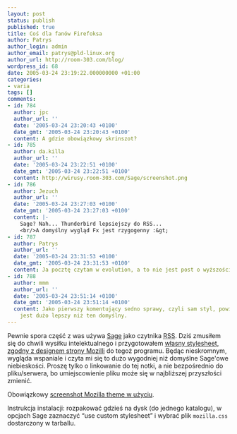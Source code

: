 ```yaml
---
layout: post
status: publish
published: true
title: Coś dla fanów Firefoksa
author: Patrys
author_login: admin
author_email: patrys@pld-linux.org
author_url: http://room-303.com/blog/
wordpress_id: 68
date: 2005-03-24 23:19:22.000000000 +01:00
categories:
- varia
tags: []
comments:
- id: 784
  author: jpc
  author_url: ''
  date: '2005-03-24 23:20:43 +0100'
  date_gmt: '2005-03-24 23:20:43 +0100'
  content: A gdzie obowiązkowy skrinszot?
- id: 785
  author: da.killa
  author_url: ''
  date: '2005-03-24 23:22:51 +0100'
  date_gmt: '2005-03-24 23:22:51 +0100'
  content: http://wirusy.room-303.com/Sage/screenshot.png
- id: 786
  author: Jezuch
  author_url: ''
  date: '2005-03-24 23:27:03 +0100'
  date_gmt: '2005-03-24 23:27:03 +0100'
  content: |-
    Sage? Nah... Thunderbird lepsiejszy do RSS...
    <br/>A domyślny wygląd Fx jest rzygogenny :&gt;
- id: 787
  author: Patrys
  author_url: ''
  date: '2005-03-24 23:31:53 +0100'
  date_gmt: '2005-03-24 23:31:53 +0100'
  content: Ja pocztę czytam w evolution, a to nie jest post o wyższości X nad Y ;]
- id: 788
  author: mmm
  author_url: ''
  date: '2005-03-24 23:51:14 +0100'
  date_gmt: '2005-03-24 23:51:14 +0100'
  content: Jako pierwszy komentujący sedno sprawy, czyli sam styl, powiem że rzeczywiście
    jest dużo lepszy niż ten domyślny.
---
```

<p>Pewnie spora część z was używa <a href="http://sage.mozdev.org/">Sage</a> jako czytnika <abbr title="Really Simple Syndication">RSS</abbr>. Dziś zmusiłem się do chwili wysiłku intelektualnego i przygotowałem <a href="http://wirusy.room-303.com/Sage/">własny stylesheet, zgodny z designem strony Mozilli</a> do tegoż programu. Będąc nieskromnym, wygląda wspaniale i czyta mi się to dużo wygodniej niż domyślne Sage'owe niebieskości. Proszę tylko o linkowanie do tej notki, a nie bezpośrednio do pliku/serwera, bo umiejscowienie pliku może się w najbliższej przyszłości zmienić.</p>

<p>Obowiązkowy <a href="http://wirusy.room-303.com/Sage/screenshot.png">screenshot Mozilla theme w użyciu</a>.</p>

<p>Instrukcja instalacji: rozpakować gdzieś na dysk (do jednego katalogu), w opcjach Sage zaznaczyć <q>use custom stylesheet</q> i wybrać plik <code>mozilla.css</code> dostarczony w tarballu.</p>
